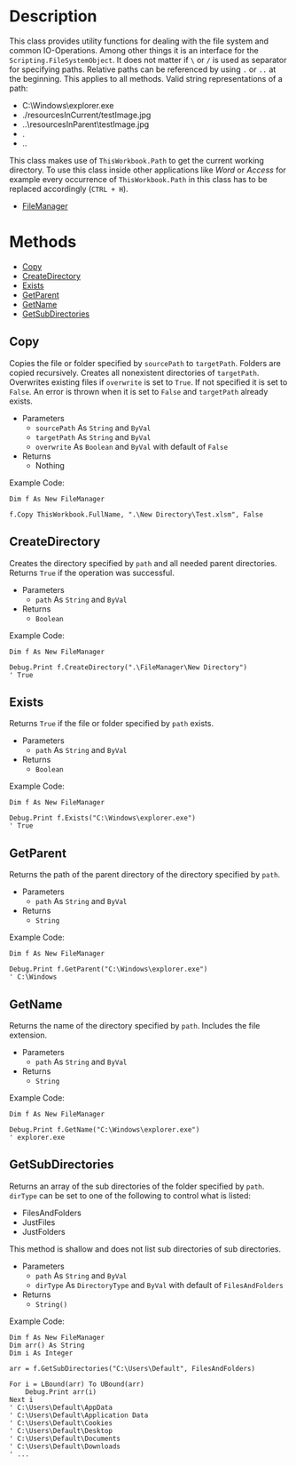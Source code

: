 ﻿# Description
This class provides utility functions for dealing with the file system and common IO-Operations. Among other things it is an interface for the `Scripting.FileSystemObject`.
It does not matter if `\` or `/` is used as separator for specifying paths. Relative paths can be referenced by using `.` or `..` at the beginning. This applies to all methods.
Valid string representations of a path:
 - C:\\Windows\\explorer.exe
 - ./resourcesInCurrent/testImage.jpg
 - .\.\\resourcesInParent\\testImage.jpg
 - .
 - .\.

This class makes use of `ThisWorkbook.Path` to get the current working directory. To use this class inside other applications like *Word* or *Access* for example every occurrence of `ThisWorkbook.Path` in this class has to be replaced accordingly (`CTRL + H`).
  - [FileManager](https://github.com/NicklasRatay/VBA-Library/tree/main/src/FileManager.cls)
# Methods
 - [Copy](#copy)
 - [CreateDirectory](#createdirectory)
 - [Exists](#exists)
 - [GetParent](#getparent)
 - [GetName](#getname)
 - [GetSubDirectories](#getsubdirectories)
## Copy
Copies the file or folder specified by `sourcePath` to `targetPath`. Folders are copied recursively. Creates all nonexistent directories of `targetPath`. Overwrites existing files if `overwrite` is set to `True`. If not specified it is set to `False`. An error is thrown when it is set to `False` and `targetPath` already exists.
 - Parameters
	 - `sourcePath` As `String` and `ByVal`
	 - `targetPath` As `String` and `ByVal`
	 - `overwrite` As `Boolean` and `ByVal` with default of `False`
 - Returns
	 - Nothing

Example Code:
```vba
Dim f As New FileManager

f.Copy ThisWorkbook.FullName, ".\New Directory\Test.xlsm", False
```
## CreateDirectory
Creates the directory specified by `path` and all needed parent directories. Returns `True` if the operation was successful.
 - Parameters
	 - `path` As `String` and `ByVal`
 - Returns
	 - `Boolean`

Example Code:
```vba
Dim f As New FileManager

Debug.Print f.CreateDirectory(".\FileManager\New Directory")
' True
```
## Exists
Returns `True` if the file or folder specified by `path` exists.
 - Parameters
	 - `path` As `String` and `ByVal`
 - Returns
	 - `Boolean`

Example Code:
```vba
Dim f As New FileManager

Debug.Print f.Exists("C:\Windows\explorer.exe")
' True
```
## GetParent
Returns the path of the parent directory of the directory specified by `path`. 
 - Parameters
	 - `path` As `String` and `ByVal`
 - Returns
	 - `String`

Example Code:
```vba
Dim f As New FileManager

Debug.Print f.GetParent("C:\Windows\explorer.exe")
' C:\Windows
```
## GetName
Returns the name of the directory specified by `path`. Includes the file extension.
 - Parameters
	 - `path` As `String` and `ByVal`
 - Returns
	 - `String`

Example Code:
```vba
Dim f As New FileManager

Debug.Print f.GetName("C:\Windows\explorer.exe")
' explorer.exe
```
## GetSubDirectories
Returns an array of the sub directories of the folder specified by `path`. `dirType` can be set to one of the following to control what is listed:
 - FilesAndFolders
 - JustFiles
 - JustFolders

This method is shallow and does not list sub directories of sub directories.
 - Parameters
	 - `path` As `String` and `ByVal`
	 - `dirType` As `DirectoryType` and `ByVal` with default of `FilesAndFolders`
 - Returns
	 - `String()`

Example Code:
```vba
Dim f As New FileManager
Dim arr() As String
Dim i As Integer

arr = f.GetSubDirectories("C:\Users\Default", FilesAndFolders)

For i = LBound(arr) To UBound(arr)
	Debug.Print arr(i)
Next i
' C:\Users\Default\AppData
' C:\Users\Default\Application Data
' C:\Users\Default\Cookies
' C:\Users\Default\Desktop
' C:\Users\Default\Documents
' C:\Users\Default\Downloads
' ...
```
